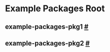 # Example Packages Root

## example-packages-pkg1 <a id="example-packages-pkg1" href="#example-packages-pkg1">#</a>

<!-- Declaration kind 2 is not implemented (name: example-packages-pkg1) -->

## example-packages-pkg2 <a id="example-packages-pkg2" href="#example-packages-pkg2">#</a>

<!-- Declaration kind 2 is not implemented (name: example-packages-pkg2) -->
